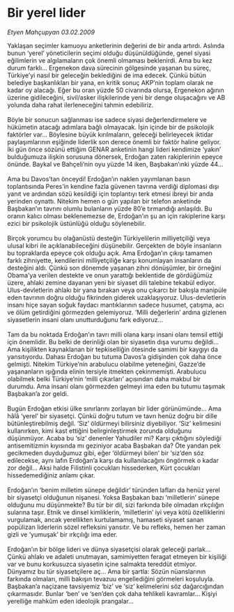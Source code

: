 # Bir yerel lider

*Etyen Mahçupyan 03.02.2009*

<div class="taraf_structure_2col_1zq">
<div class="margen_n">



 <p>Yaklaşan seçimler kamuoyu anketlerinin değerini de bir anda artırdı. Aslında bunun ‘yerel’ yöneticilerin seçimi olduğu düşünüldüğünde, genel siyasi eğilimlerin ve algılamaların çok önemli olmaması beklenirdi. Ama bu kez durum farklı... Ergenekon dava sürecinin gölgesinde yaşanan bu süreç, Türkiye’yi nasıl bir geleceğin beklediğini de ima edecek. Çünkü bütün belediye başkanlıkları bir yana, en kritik sonuç AKP’nin toplam olarak ne kadar oy alacağı. Eğer bu oran yüzde 50 civarında olursa, Ergenekon ağının üzerine gidileceğini, sivil/asker ilişkilerinde yeni bir denge oluşacağını ve AB yolunda daha rahat ilerleneceğini tahmin edebiliriz. <br/><br/>Böyle bir sonucun sağlanması ise sadece siyasi değerlendirmelere ve hükümetin atacağı adımlara bağlı olmayacak. İşin içinde bir de psikolojik faktörler var... Böylesine büyük kırılmaların, geleceği belirleyecek iktidar paylaşımlarının eşiğinde liderlik son derece önemli bir faktör haline geliyor. İki gün önce sözünü ettiğim GENAR anketinin hangi lideri kendimize ‘yakın’ bulduğumuza ilişkin sorusuna dönersek, Erdoğan zaten rakiplerinin epeyce önünde. Baykal ve Bahçeli’nin oyu yüzde 14 iken, Başbakan’ınki yüzde 44... <br/><br/>Ama bu Davos’tan önceydi! Erdoğan’ın naklen yayımlanan basın toplantısında Peres’in kendine fazla güvenen tavrına verdiği diplomasi dışı yanıt ve ardından sözü kesildiği için toplantıyı terk etmesi ibreyi bir anda yerinden oynattı. Nitekim hemen o gün yapılan bir telefon anketinde Başbakan’ın tavrını olumlu bulanların yüzde 80’e tırmandığı anlaşıldı. Bu oranın kalıcı olması beklenemezse de, Erdoğan’ın şu an için rakiplerine karşı ezici bir psikolojik üstünlüğü olduğu söylenebilir. <br/><br/>Birçok yorumcu bu olağanüstü desteğin Türkiyelilerin milliyetçiliği veya ulusal kibri ile açıklanabileceğini düşünebilir. Gerçekten de böyle insanların bu topraklarda epeyce çok olduğu açık. Ama Erdoğan’ın çıkışı tamamen farklı zihniyette, kendilerini milliyetçiliğe karşı konumlayan insanların da desteğini aldı. Çünkü son dönemde yaşanan zihni dönüşümler, bir örneğini Obama’ya verilen destekte ve onun yarattığı beklentide de gördüğümüz üzere, ahlaki zemine dayanan yeni bir siyaset dili talebine tekabül ediyor. Ulus-devletlerin ahlakı bir yana bırakan veya onu çıkarcı bir bakışla manipüle eden tavrının doğru olduğu fikrinden giderek uzaklaşıyoruz. Ulus-devletlerin insanı hiçe sayan soğuk faydacı mantıklarının sadece husumet, çatışma, acı ve ölüm getirdiğini görmezden gelemiyoruz. ‘Milli değerlerin’ ardına gizlenen siyasetlerin insani olanı unutturduğunu fark ediyoruz... <br/><br/>Tam da bu noktada Erdoğan’ın tavrı milli olana karşı insani olanı temsil ettiği için önemlidir. Bu belki de derinliği olan bir siyasetin dışa vurumu değildi... Ama kişilikten kaynaklanan bir tepkiselliğin ötesinde samimi bir kaygıyı da yansıtıyordu. Dahası Erdoğan bu tutuma Davos’a gidişinden çok daha önce gelmişti. Nitekim Türkiye’nin arabulucu olabilme yeteneğini, Gazze’de yaşananların ışığında elinin tersiyle itmekten çekinmemişti. Arabulucu olabilmek belki Türkiye’nin ‘milli çıkarları’ açısından daha makbul bir durumdu. Ama insani olanı görmezden gelmeyi ima eden bu tutumu taşımak Başbakan’a zor geldi. <br/><br/>Bugün Erdoğan etkisi ülke sınırlarını zorlayan bir lider görünümünde... Ama hâlâ ‘yerel’ bir siyasetçi. Çünkü doğru tutum ve tavrı henüz doğru bir dille bütünleştirebilmiş değil. ‘Siz’ öldürmeyi bilirsiniz diyebiliyor. ‘Siz’ kelimesini kullanırken, kimi kast ettiğini belirginleştirmek zorunda olduğunu düşünmüyor. Acaba bu ‘siz’ denenler Yahudiler mi? Karşı çıktığını söylediği antisemitizmin kıyısında mı geziniyor acaba Başbakan da? Öte yandan pek gecikmeden duyduğumuz gibi, eğer ‘öldürmeyi bilen’ bir ‘siz’den söz edilecekse, aynı lafın Erdoğan’a karşı da kullanılacağını öngörmek o kadar zor değil... Aksi halde Filistinli çocukları hissederken, Kürt çocukları hissedemediğiniz anlamı çıkar. <br/><br/>Erdoğan’ın ‘benim milletim sünepe değildir’ türünden lafları da henüz yerel bir siyasetçi olduğunun nişanesi. Yoksa Başbakan bazı ‘milletlerin’ sünepe olduğunu mu düşünmekte? Bu tür bir dil, sizi farkında bile olmadan ırkçılığın sularına taşır. Etnik ve dinsel kimliklerin, ‘milletlerin’ iyi veya kötü özelliklerini vurgulamak, ancak yerellikten kurtulamamış, hamaseti siyaset sanan popülizan liderlerin sözel refleksini yansıtır. Ve bu refleks, hemen her zaman gizli ve ‘yumuşak’ bir ırkçılığı ima eder. <br/><br/>Erdoğan’ın bir bölge lideri ve dünya siyasetçisi olarak geleceği parlak... Çünkü ahlakı ve adaleti unutmayan, samimiyetten feragat etmeyen bir kişiliği var ve bunu korkusuzca siyasetin içine salmakta tereddüt etmiyor. Dünyamız bu tür siyasetçilere aç... Ama bir şartla: Sözün nüanslarının farkında olmaları, milli bakışın tevazuu engellediğini görmeleri koşuluyla. Başbakan’a naçizane tavsiyemiz ‘biz’ ve ‘siz’ kelimelerini söz dağarcığından çıkarmasıdır. Bunlar ‘ben’ ve ‘sen’den çok daha tehlikeli kavramlar... Kişiyi yerelliğe mahkûm eden ideolojik prangalar...</p>

<br/>


<div id="taraf_not">
</div>

</div>


</div>
